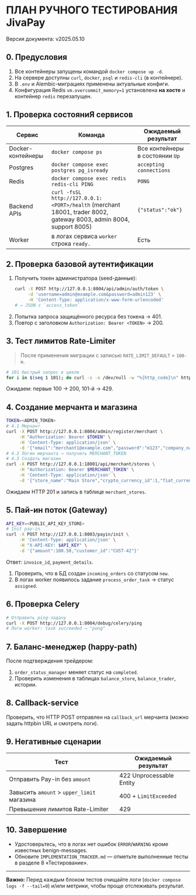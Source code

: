 # ПЛАН РУЧНОГО ТЕСТИРОВАНИЯ JivaPay

Версия документа: v2025.05.10

## 0. Предусловия
1. Все контейнеры запущены командой `docker compose up -d`.  
2. На сервере доступны `curl`, `docker`, `psql` и `redis-cli` (в контейнере).
3. В `.env` и Alembic-миграциях применены актуальные конфиги.
4. Конфигурация Redis `vm.overcommit_memory=1` установлена **на хосте** и контейнер `redis` перезапущен.

## 1. Проверка состояниЯ сервисов
| Сервис | Команда | Ожидаемый результат |
| ------ | ------- | ------------------- |
| Docker-контейнеры | `docker compose ps` | Все контейнеры в состоянии `Up` |
| Postgres | `docker compose exec postgres pg_isready` | `accepting connections` |
| Redis | `docker compose exec redis redis-cli PING` | `PONG` |
| Backend APIs | `curl -fsSL http://127.0.0.1:<PORT>/health` (merchant 18001, trader 8002, gateway 8003, admin 8004, support 8005) | `{"status":"ok"}` |
| Worker | в логах сервиса `worker` строка `ready.` | Есть |

## 2. Проверка базовой аутентификации
1. Получить токен администратора (seed-данные):
   ```bash
   curl -X POST http://127.0.0.1:8004/api/admin/auth/token \
        -d 'username=admin@example.com&password=admin123' \
        -H 'Content-Type: application/x-www-form-urlencoded'
   # → JSON с `access_token`
   ```
2. Попытка запроса защищённого ресурса без токена → 401.
3. Повтор с заголовком `Authorization: Bearer <TOKEN>` → 200.

## 3. Тест лимитов Rate-Limiter
> После применения миграции с записью `RATE_LIMIT_DEFAULT` = `100-m`.

```bash
# 101 быстрый запрос в цикле
for i in $(seq 1 101); do curl -s -o /dev/null -w "%{http_code}\n" http://127.0.0.1:18001/health; done
```
Ожидаем: первые 100 → 200, 101-й → 429.

## 4. Создание мерчанта и магазина
```bash
TOKEN=<ADMIN_TOKEN>
# 4.1 Мерчант
curl -X POST http://127.0.0.1:8004/admin/register/merchant \
     -H "Authorization: Bearer $TOKEN" \
     -H 'Content-Type: application/json' \
     -d '{"email":"merchant1@example.com","password":"m123","company_name":"Shop Ltd"}'
# 4.2 Логин мерчанта → получить MERCHANT_TOKEN
# 4.3 Создать магазин
curl -X POST http://127.0.0.1:18001/api/merchant/stores \
     -H "Authorization: Bearer $MERCHANT_TOKEN" \
     -H 'Content-Type: application/json' \
     -d '{"store_name":"Main Store","crypto_currency_id":1,"fiat_currency_id":1}'
```
Ожидаем HTTP 201 и запись в таблице `merchant_stores`.

## 5. Пай-ин поток (Gateway)
```bash
API_KEY=<PUBLIC_API_KEY_STORE>
# Init pay-in
curl -X POST http://127.0.0.1:8003/payin/init \
     -H 'Content-Type: application/json' \
     -H "X-API-KEY: $API_KEY" \
     -d '{"amount":100.50,"customer_id":"CUST-42"}'
```
Ответ: `invoice_id`, `payment_details`.

1. Проверить, что в БД создан `incoming_orders` со статусом `new`.
2. В логах worker появилось задание `process_order_task` → статус `assigned`.

## 6. Проверка Celery
```bash
# Отправить ping-задачу
curl -X POST http://127.0.0.1:8004/debug/celery/ping
# Логи worker: task succeeded → "pong"
```

## 7. Баланс-менеджер (happy-path)
После подтверждения трейдером:
1. `order_status_manager` меняет статус на `completed`.
2. Проверить изменения в таблицах `balance_store`, `balance_trader`, истории.

## 8. Callback-service
Проверить, что HTTP POST отправлен на `callback_url` мерчанта (можно задать httpbin URL и смотреть логи).

## 9. Негативные сценарии
| Тест | Ожидаемый результат |
| ---- | ------------------- |
| Отправить Pay-in без `amount` | 422 Unprocessable Entity |
| Завысить `amount` > `upper_limit` магазина | 400 + `LimitExceeded` |
| Превышение лимитов Rate-Limiter | 429 |

## 10. Завершение
* Удостоверьтесь, что в логах нет ошибок `ERROR`/`WARNING` кроме известных benign-messages.
* Обновите `IMPLEMENTATION_TRACKER.md` — отметьте выполненные тесты в разделе 8 «Тестирование».  

---
**Важно:** Перед каждым блоком тестов очищайте логи (`docker compose logs -f --tail=0`) и/или метрики, чтобы проще отслеживать результат. 